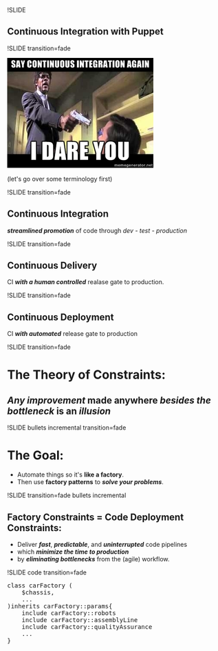 !SLIDE 
## Continuous Integration with Puppet  

!SLIDE transition=fade

![this](cont_integration_dare.jpg) 

(let's go over some terminology first)

!SLIDE transition=fade

## Continuous Integration

***streamlined promotion*** of code through *dev - test - production* 

!SLIDE transition=fade

## Continuous Delivery

CI ***with a human controlled*** realase gate to production.

!SLIDE transition=fade

## Continuous Deployment

CI ***with automated*** release gate to production

!SLIDE transition=fade

# The Theory of Constraints: #
## ***Any improvement*** made anywhere ***besides the bottleneck*** is an ***illusion***

!SLIDE bullets incremental transition=fade

# The Goal: 
* Automate things so it's **like a factory**.
* Then use **factory patterns** to ***solve your problems***.

!SLIDE transition=fade bullets incremental

## **Factory Constraints** = **Code Deployment Constraints**: 
* Deliver ***fast***, ***predictable***, and ***uninterrupted*** code pipelines 
* which ***minimize the time to production*** 
* by ***eliminating bottlenecks*** from the (agile) workflow. 

!SLIDE code transition=fade

<pre class="sh_Puppet">
class carFactory (
	$chassis,
	...
)inherits carFactory::params{	
	include carFactory::robots
	include carFactory::assemblyLine
	include carFactory::qualityAssurance
	...
}
</pre>

